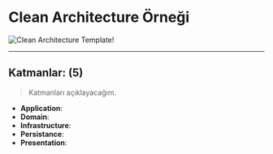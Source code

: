 # Clean Architecture Örneği
![Clean Architecture Template!](https://miro.medium.com/v2/resize:fit:640/format:webp/1*0Pg6_UsaKiiEqUV3kf2HXg.png "Clean Architecture")

---
## Katmanlar: (5)
> Katmanları açıklayacağım. 

- **Application**:
- **Domain**:
- **Infrastructure**:
- **Persistance**: 
- **Presentation**: 
